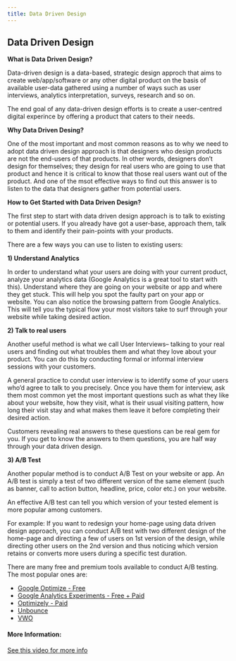 ```yaml
---
title: Data Driven Design
---
```

## Data Driven Design

**What is Data Driven Design?**

Data-driven design is a data-based, strategic design approch that aims to create web/app/software or any other digital product on the basis of available user-data gathered using a number of ways such as user interviews, analytics interpretation, surveys, research and so on.

The end goal of any data-driven design efforts is to create a user-centred digital experince by offering a product that caters to their needs.

**Why Data Driven Desing?**

One of the most important and most common reasons as to why we need to adopt data driven design approach is that designers who design products are not the end-users of that products. In other words, designers don’t design for themselves; they design for real users who are going to use that product and hence it is critical to know that those real users want out of the product. And one of the msot effective ways to find out this answer is to listen to the data that designers gather from potential users.

**How to Get Started with Data Driven Design?**

The first step to start with data driven design approach is to talk to existing or potential users. If you already have got a user-base, approach them, talk to them and identify their pain-points with your products. 

There are a few ways you can use to listen to existing users:

**1)	Understand Analytics**

In order to understand what your users are doing with your current product, analyze your analytics data (Google Analytics is a great tool to start with this). Understand where they are going on your website or app and where they get stuck. This will help you spot the faulty part on your app or website. You can also notice the browsing pattern from Google Analytics. This will tell you the typical flow your most visitors take to surf through your website while taking desired action.

**2)	Talk to real users**

Another useful method is what we call User Interviews– talking to your real users and finding out what troubles them and what they love about your product. You can do this by conducting formal or informal interview sessions with your customers. 

A general practice to condut user interview is to identify some of your users who’d agree to talk to you precisely. Once you have them for interview, ask them most common yet the most important questions such as what they like about your website, how they visit, what is their usual visiting pattern, how long their visit stay and what makes them leave it before completing their desired action.

Customers revealing real answers to these questions can be real gem for you. If you get to know the answers to them questions, you are half way through your data driven design.

**3)	A/B Test**

Another popular method is to conduct A/B Test on your website or app. An A/B test is simply a test of two different version of the same element (such as banner, call to action button, headline, price, color etc.) on your website.

An effective A/B test can tell you which version of your tested element is more popular among customers. 

For example: If you want to redesign your home-page using data driven design approach, you can conduct A/B test with two different design of the home-page and directing a few of users on 1st version of the design, while directing other users on the 2nd version and thus noticing which version retains or converts more users during a specific test duration. 

There are many free and premium tools available to conduct A/B testing. The most popular ones are:

- [Google Optimize - Free](https://marketingplatform.google.com/about/optimize/)
- [Google Analytics Experiments - Free + Paid](http://www.google.com/analytics/)
- [Optimizely - Paid](https://www.optimizely.com/)
- [Unbounce](http://unbounce.com/)
- [VWO](https://vwo.com/)

#### More Information:
<!-- Please add any articles you think might be helpful to read before writing the article -->
[See this video for more info](https://youtu.be/N_kcRB8O3aI)

